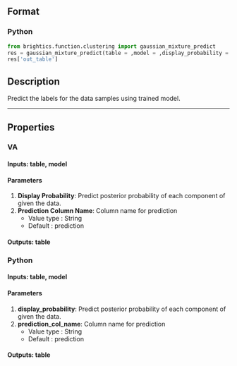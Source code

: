 ## Format
### Python
```python
from brightics.function.clustering import gaussian_mixture_predict
res = gaussian_mixture_predict(table = ,model = ,display_probability = ,prediction_col_name = )
res['out_table']
```

## Description
Predict the labels for the data samples using trained model.

---

## Properties
### VA
#### Inputs: table, model

#### Parameters
1. **Display Probability**: Predict posterior probability of each component of given the data.
2. **Prediction Column Name**: Column name for prediction
   - Value type : String
   - Default : prediction

#### Outputs: table

### Python
#### Inputs: table, model

#### Parameters
1. **display_probability**: Predict posterior probability of each component of given the data.
2. **prediction_col_name**: Column name for prediction
   - Value type : String
   - Default : prediction

#### Outputs: table

